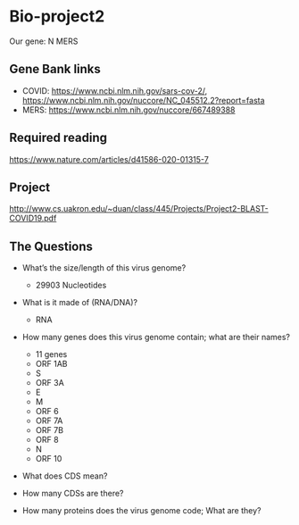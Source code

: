 # Bio-project2
Our gene: N MERS

## Gene Bank links
* COVID: https://www.ncbi.nlm.nih.gov/sars-cov-2/, https://www.ncbi.nlm.nih.gov/nuccore/NC_045512.2?report=fasta
* MERS: https://www.ncbi.nlm.nih.gov/nuccore/667489388

## Required reading
https://www.nature.com/articles/d41586-020-01315-7

## Project
http://www.cs.uakron.edu/~duan/class/445/Projects/Project2-BLAST-COVID19.pdf

## The Questions
* What’s the size/length of this virus genome?
  * 29903 Nucleotides
* What is it made of (RNA/DNA)?
  * RNA
* How many genes does this virus genome contain; what are their names?
  *  11 genes
    - ORF 1AB
    - S
    - ORF 3A
    - E
    - M
    - ORF 6
    - ORF 7A
    - ORF 7B
    - ORF 8
    - N
    - ORF 10
  
* What does CDS mean?
* How many CDSs are there?
* How many proteins does the virus genome code; What are they?

